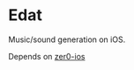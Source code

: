 # Edat

Music/sound generation on iOS.

Depends on [zer0-ios](https://github.com/alic3dev/zer0-ios)

